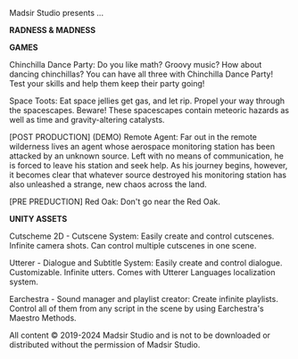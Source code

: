 Madsir Studio presents ...

**RADNESS & MADNESS**

**GAMES**

Chinchilla Dance Party: Do you like math? Groovy music? How about dancing chinchillas? You can have all three with Chinchilla Dance Party! Test your skills and help them keep their party going!

Space Toots: Eat space jellies get gas, and let rip. Propel your way through the spacescapes. Beware! These spacescapes contain meteoric hazards as well as time and gravity-altering catalysts.

[POST PRODUCTION]
(DEMO) Remote Agent: Far out in the remote wilderness lives an agent whose aerospace monitoring station has been attacked by an unknown source. Left with no means of communication, he is forced to leave his station and seek help. As his journey begins, however, it becomes clear that whatever source destroyed his monitoring station has also unleashed a strange, new chaos across the land.

[PRE PREDUCTION]
Red Oak: Don't go near the Red Oak.

**UNITY ASSETS**

Cutscheme 2D - Cutscene System: Easily create and control cutscenes. Infinite camera shots. Can control multiple cutscenes in one scene.

Utterer - Dialogue and Subtitle System: Easily create and control dialogue. Customizable. Infinite utters. Comes with Utterer Languages localization system.

Earchestra - Sound manager and playlist creator: Create infinite playlists. Control all of them from any script in the scene by using Earchestra's Maestro Methods.

All content © 2019-2024 Madsir Studio and is not to be downloaded or distributed without the permission of Madsir Studio.
